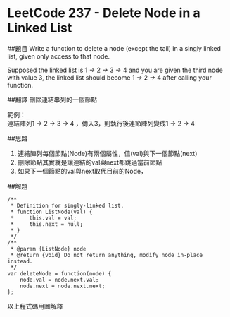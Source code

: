# LeetCode 237 - Delete Node in a Linked List

##題目
Write a function to delete a node (except the tail) in a singly linked list, given only access to that node.

Supposed the linked list is 1 -> 2 -> 3 -> 4 and you are given the third node with value 3, the linked list should become 1 -> 2 -> 4 after calling your function.


##翻譯
刪除連結串列的一個節點

範例：  
連結陣列1 -> 2 -> 3 -> 4 ，傳入3，則執行後連節陣列變成1 -> 2 -> 4

##思路
1. 連結陣列每個節點(Node)有兩個屬性，值(val)與下一個節點(next)
2. 刪除節點其實就是讓連結的val與next都跳過當前節點
3. 如果下一個節點的val與next取代目前的Node，

##解題
```
/**
 * Definition for singly-linked list.
 * function ListNode(val) {
 *     this.val = val;
 *     this.next = null;
 * }
 */
/**
 * @param {ListNode} node
 * @return {void} Do not return anything, modify node in-place instead.
 */
var deleteNode = function(node) {
    node.val = node.next.val;
    node.next = node.next.next;
};
```
以上程式碼用圖解釋





